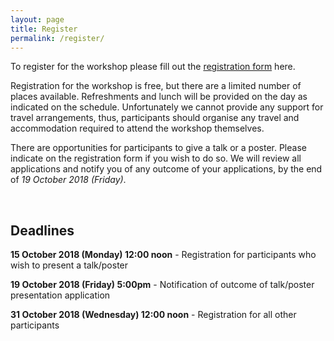 ```yaml
---
layout: page
title: Register
permalink: /register/
---
```

 <p>To register for the workshop please fill out the <a href="https://docs.google.com/forms/d/e/1FAIpQLSdBSWF8dEDXVhT8jijR5kWUYWTf4TcAJivweMicGFq2hN4zzw/viewform?c=0&w=1">registration form</a> here.</p>
 
 <p>Registration for the workshop is free, but there are a limited number of places available. Refreshments and lunch will be provided on the day as indicated on the schedule. Unfortunately we cannot provide any support for travel arrangements, thus, participants should organise any travel and accommodation required to attend the workshop themselves.</p>

 <p>There are opportunities for participants to give a talk or a poster. Please indicate on the registration form if you wish to do so. We will review all applications and notify you of any outcome of your applications, by the end of <em>19 October 2018 (Friday)</em>. </p>
 
 <br>
 
 <h2>Deadlines</h2>
 <p><b>15 October 2018 (Monday) 12:00 noon</b> - Registration for participants who wish to present a talk/poster</p>
 <p><b>19 October 2018 (Friday) 5:00pm</b> - Notification of outcome of talk/poster presentation application</p>
 <p><b>31 October 2018 (Wednesday) 12:00 noon</b> - Registration for all other participants</p>
